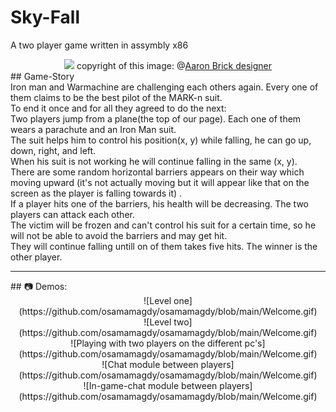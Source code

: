 # Sky-Fall
A two player game written in assymbly x86
<div align="center">
<img src="https://images.squarespace-cdn.com/content/v1/5a92133885ede1bd7a9024ba/1567775170400-3DC7MAUAXYFDDOPFWUIQ/ke17ZwdGBToddI8pDm48kN-sK9FzwL4FjOnl9CN-J4p7gQa3H78H3Y0txjaiv_0fDoOvxcdMmMKkDsyUqMSsMWxHk725yiiHCCLfrh8O1z4YTzHvnKhyp6Da-NYroOW3ZGjoBKy3azqku80C789l0utDZtPpOBQxo2JBkQVmNiM5yJ-pdeJjlVgPTAV3HvcZFvj47pMUetYyHxtiyQnhhA/Iron+Man+Flying.png?format=1000w"/>
  copyright of this image: @<a href="https://www.aaronbrickdesigner.com/iron-man">Aaron Brick designer</a>
</div>
## Game-Story
<br/>
Iron man and Warmachine are challenging each others again. Every one of them claims to be the best pilot of the MARK-n suit.
<br/>
To end it once and for all they agreed to do the next:
<br/>
Two players jump from a plane(the top of our page). Each one of them wears a parachute and an Iron Man suit.
<br/>
The suit helps him to control his position(x, y) while falling, he can go up, down, right, and left.
<br/>
When his suit is not working he will continue falling in the same (x, y). 
<br/>
There are some random horizontal barriers appears on their way which moving upward (it's not actually moving but it will appear like that on the screen as the player is falling towards it) .
<br/>
If a player hits one of the barriers, his health will be decreasing. The two players can attack each other.
<br/>
The victim will be frozen and can't control his suit for a certain time, so he will not be able to avoid the barriers and may get hit. 
<br/>
They will continue falling untill on of them takes five hits. The winner is the other player.
<hr/>
## 📷 Demos:
<br/>
<div align="center">
  ![Level one](https://github.com/osamamagdy/osamamagdy/blob/main/Welcome.gif)
<br/>
  ![Level two](https://github.com/osamamagdy/osamamagdy/blob/main/Welcome.gif)
<br/>
  ![Playing with two players on the different pc's](https://github.com/osamamagdy/osamamagdy/blob/main/Welcome.gif)
<br/>
  ![Chat module between players](https://github.com/osamamagdy/osamamagdy/blob/main/Welcome.gif)
<br/>
  ![In-game-chat module between players](https://github.com/osamamagdy/osamamagdy/blob/main/Welcome.gif)
<br/>
  </div>
